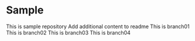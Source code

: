 # Sample
This is sample repository
Add additional content to readme
This is branch01
This is branch02
This is branch03
This is branch04